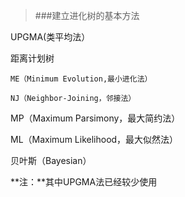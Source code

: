 >###建立进化树的基本方法

UPGMA(类平均法）

距离计划树

    ME（Minimum Evolution,最小进化法）
    
    NJ（Neighbor-Joining，邻接法）

MP（Maximum Parsimony，最大简约法）

ML（Maximum Likelihood，最大似然法）

贝叶斯（Bayesian）

**注：**其中UPGMA法已经较少使用

